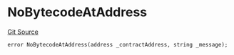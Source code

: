 # NoBytecodeAtAddress
[Git Source](https://github.com/thrackle-io/aquifi-rules-v1/blob/e484b68f1ca0d10ffe5b3b006faff195ef61dcb9/src/client/token/handler/diamond/HandlerDiamondLib.sol)


```solidity
error NoBytecodeAtAddress(address _contractAddress, string _message);
```

